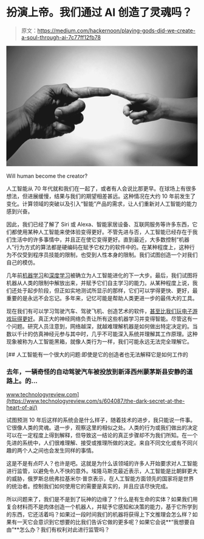 # 扮演上帝。我们通过 AI 创造了灵魂吗？

> 原文：<https://medium.com/hackernoon/playing-gods-did-we-create-a-soul-through-ai-7c77ff12fb78>

![](img/2220ff5daef2d2c81d44e90674b2a2b6.png)

Will human become the creator?

人工智能从 70 年代就和我们在一起了，或者有人会说比那更早。在球场上有很多想法，但进展缓慢，结果与我们的期望相差甚远。这种情况在大约 10 年前发生了变化。计算领域的突破以及引入“智能”产品的需求，让人们重新对人工智能的能力感到兴奋。

因此，我们已经了解了 Siri 或 Alexa、智能家居设备、互联网服务等许多东西，它们都使用某种人工智能来使体验变得更好。不管先进与否，人工智能已经存在于我们生活中的许多事情中，并且正在使它变得更好。直到最近，大多数控制“机器人”行为方式的算法都是硬编码在赋予它权力的软件中的。在某种程度上，这种行为不仅受到程序员技能的限制，也受到人性本身的限制。我们试图创造一个对我们自己的模仿。

几年前[机器学习](https://hackernoon.com/tagged/machine-learning)和[深度学习](https://hackernoon.com/tagged/deep-learning)被确立为人工智能进化的下一大步。最后，我们试图将机器从人类的限制中解放出来，并赋予它们自主学习的能力。从某种程度上说，我们还处于起步阶段，但正如实地测试所显示的那样，它们可以学得更快、更好，最重要的是永远不会忘记。多年来，记忆可能是帮助人类更进一步的最伟大的工具。

现在我们有可以学习驾驶汽车、驾驶飞机、创造艺术的软件，[甚至比我们玩电子游戏玩得更好](https://blog.openai.com/dota-2/)。真正大的神经网络负责让所有这些机器学习并变得智能。尽管这有一个问题。研究人员注意到，网络越深，就越难理解机器是如何做出特定决定的。当数以千计的仿真神经元参与其中时，几乎不可能深入系统并理解其工作原理。这种现象被称为人工智能黑箱，就像人类行为一样，我们可能永远无法完全理解它。

[](https://www.technologyreview.com/s/604087/the-dark-secret-at-the-heart-of-ai/) [## 人工智能有一个很大的问题:即使是它的创造者也无法解释它是如何工作的

### 去年，一辆奇怪的自动驾驶汽车被投放到新泽西州蒙茅斯县安静的道路上。的…

www.technologyreview.com](https://www.technologyreview.com/s/604087/the-dark-secret-at-the-heart-of-ai/) 

试图预测 10 年后这样的系统会是什么样子，随着技术的进步，我只能说一件事。它很像人类的灵魂。退一步，观察这里的相似之处。人类的行为或我们做出的决定可以在一定程度上得到解释，但导致这一结论的真正步骤却不为我们所知。在一个先进的系统中，人们很难理解、接受或推理所做的决定。来自不同文化或有不同兴趣的两个人之间也会发生同样的事情。

这是不是有点吓人？也许是吧。这就是为什么该领域的许多人开始要求对人工智能进行监管，以避免令人不快的意外。埃隆马斯克最近表示，人工智能是比朝鲜更大的威胁，俄罗斯总统弗拉基米尔·普京表示，在人工智能方面领先的国家将是世界的统治者。控制我们如何使用它的需要是真实的，并且应该尽快完成。

所以问题来了，我们是不是到了玩神的边缘了？什么是有生命的实体？如果我们用复合材料而不是肉体创造一个机器人，并赋予它感知和决策的能力，基于它所学到的东西，它还活着吗？如果过一段时间我们的机器将获得上下文推理会怎么样？如果有一天它会意识到它想要的比我们告诉它做的更多呢？如果它会说**“我想要自由”**怎么办？我们有权利对此进行监管吗？
